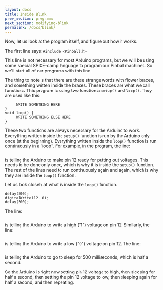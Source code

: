 ```yaml
---
layout: docs
title: Inside Blink
prev_section: programs
next_section: modifying-blink
permalink: /docs/blink/
---
```


Now, let us look at the program itself, and figure out how it works. 

The first line says: ```#include <Pinball.h>```

This line is not necessary for most Arduino programs, but we will be
using some special SPICE-camp language to program our Pinball
machines. So we'll start all of our programs with this line.

The thing to note is that there are these strange words with flower
braces, and something written inside the braces. These braces are what we call functions. This program is using two functions: ```setup()``` and ```loop()```. They are used like this:

```void setup() {
     WRITE SOMETHING HERE
}
void loop() {
     WRITE SOMETHING ELSE HERE
}
```

These two functions are always necessary for the Arduino to
work. Everything written inside the ```setup()``` function is run by the
Arduino only once (at the beginning). Everything written inside the ```loop()``` function is run continuously in a "loop". For example, in the
program, the line:

```pinMode(12, OUTPUT);
```

is telling the Arduino to make pin 12 ready for putting out
voltages. This needs to be done only once, which is why it is inside
the ```setup()``` function. The rest of the lines need to run continuously
again and again, which is why they are inside the ```loop()``` function.

Let us look closely at what is inside the ```loop()``` function.

```digitalWrite(12, 1);
delay(500);
digitalWrite(12, 0);
delay(500);  
```

The line:

```digitalWrite(12, 1);
```

is telling the Arduino to write a high ("1") voltage on pin 12.
Similarly, the line:

```digitalWrite(12, 0);
```

is telling the Arduino to write a low ("0") voltage on pin 12.
The line:

```delay(500);
```

is telling the Arduino to go to sleep for 500 milliseconds, which is
half a second. 

So the Arduino is right now setting pin 12 voltage to
high, then sleeping for half a second, then setting the pin 12 voltage to low, then sleeping again for half a second, and then repeating.


